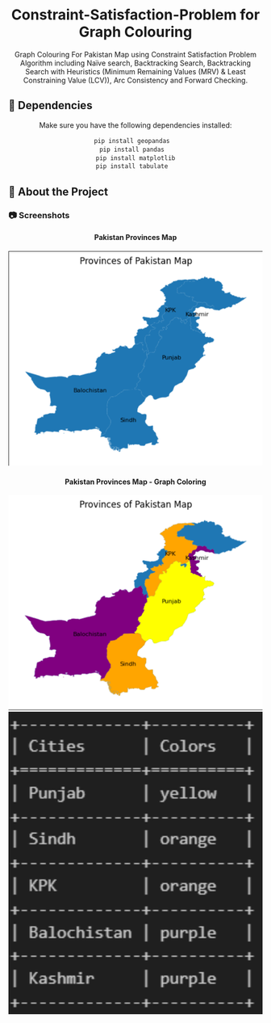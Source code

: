 <div align='center'>

<h1>Constraint-Satisfaction-Problem for Graph Colouring</h1>
<p>Graph Colouring For Pakistan Map using Constraint Satisfaction Problem Algorithm including Naïve search, Backtracking Search, Backtracking Search with Heuristics (Minimum Remaining Values (MRV) & Least Constraining Value (LCV)), Arc Consistency and Forward Checking.</p>

</div>

## :star2: Dependencies
<div align='center'>
<p>Make sure you have the following dependencies installed:</p>

```bash
pip install geopandas  
pip install pandas  
pip install matplotlib
pip install tabulate  
```
</div>


## :star2: About the Project

### :camera: Screenshots
<div align='center'>
<h4>Pakistan Provinces Map</h4>
</div>
<div align="center"> <a href=""><img src="./pkmap.png" alt='image' width='800'/></a> </div>
<div align='center'>
<h4>Pakistan Provinces Map - Graph Coloring</h4>
</div>
<div align="center"> <a href=""><img src="./colormap.png" alt='image' width='800'/></a> </div>
<div align="center"> <a href=""><img src="./colortbl.png" alt='image' width='800'/></a> </div>

